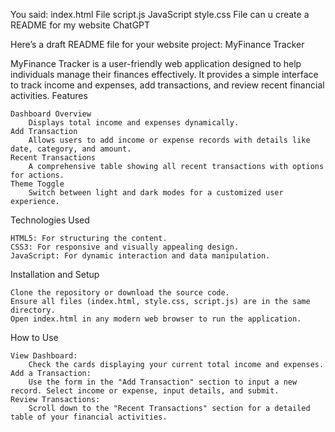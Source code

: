 You said:
index.html
File
script.js
JavaScript
style.css
File
can u create a README for my website 
ChatGPT

Here’s a draft README file for your website project:
MyFinance Tracker

MyFinance Tracker is a user-friendly web application designed to help individuals manage their finances effectively. It provides a simple interface to track income and expenses, add transactions, and review recent financial activities.
Features

    Dashboard Overview
        Displays total income and expenses dynamically.
    Add Transaction
        Allows users to add income or expense records with details like date, category, and amount.
    Recent Transactions
        A comprehensive table showing all recent transactions with options for actions.
    Theme Toggle
        Switch between light and dark modes for a customized user experience.

Technologies Used

    HTML5: For structuring the content.
    CSS3: For responsive and visually appealing design.
    JavaScript: For dynamic interaction and data manipulation.

Installation and Setup

    Clone the repository or download the source code.
    Ensure all files (index.html, style.css, script.js) are in the same directory.
    Open index.html in any modern web browser to run the application.

How to Use

    View Dashboard:
        Check the cards displaying your current total income and expenses.
    Add a Transaction:
        Use the form in the "Add Transaction" section to input a new record. Select income or expense, input details, and submit.
    Review Transactions:
        Scroll down to the "Recent Transactions" section for a detailed table of your financial activities.
